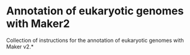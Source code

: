 # Annotation of eukaryotic genomes with Maker2

Collection of instructions for the annotation of eukaryotic genomes with Maker v2.*
